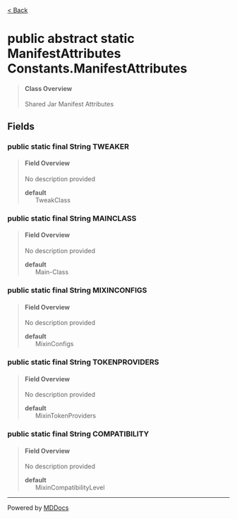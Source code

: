 [< Back](../README.md)
# public abstract static ManifestAttributes Constants.ManifestAttributes #
>#### Class Overview ####
>Shared Jar Manifest Attributes
## Fields ##
### public static final String TWEAKER ###
>#### Field Overview ####
>No description provided
>
>**default**<br />
>&nbsp;&nbsp;&nbsp;&nbsp;&nbsp;&nbsp;TweakClass
>
### public static final String MAINCLASS ###
>#### Field Overview ####
>No description provided
>
>**default**<br />
>&nbsp;&nbsp;&nbsp;&nbsp;&nbsp;&nbsp;Main-Class
>
### public static final String MIXINCONFIGS ###
>#### Field Overview ####
>No description provided
>
>**default**<br />
>&nbsp;&nbsp;&nbsp;&nbsp;&nbsp;&nbsp;MixinConfigs
>
### public static final String TOKENPROVIDERS ###
>#### Field Overview ####
>No description provided
>
>**default**<br />
>&nbsp;&nbsp;&nbsp;&nbsp;&nbsp;&nbsp;MixinTokenProviders
>
### public static final String COMPATIBILITY ###
>#### Field Overview ####
>No description provided
>
>**default**<br />
>&nbsp;&nbsp;&nbsp;&nbsp;&nbsp;&nbsp;MixinCompatibilityLevel
>

---
Powered by [MDDocs](https://github.com/VRCube/MDDocs)